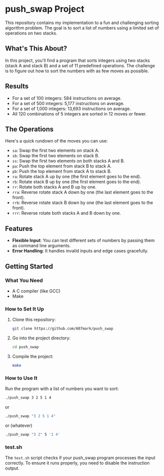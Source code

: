 # push_swap Project

This repository contains my implementation to a fun and challenging sorting algorithm problem. The goal is to sort a list of numbers using a limited set of operations on two stacks.

## What's This About?

In this project, you'll find a program that sorts integers using two stacks (stack A and stack B) and a set of 11 predefined operations. The challenge is to figure out how to sort the numbers with as few moves as possible.

## Results

- For a set of 100 integers: 584 instructions on average.
- For a set of 500 integers: 5,177 instructions on average.
- For a set of 1,000 integers: 13,693 instructions on average.
- All 120 combinations of 5 integers are sorted in 12 moves or fewer.

## The Operations

Here's a quick rundown of the moves you can use:

- `sa`: Swap the first two elements on stack A.
- `sb`: Swap the first two elements on stack B.
- `ss`: Swap the first two elements on both stacks A and B.
- `pa`: Push the top element from stack B to stack A.
- `pb`: Push the top element from stack A to stack B.
- `ra`: Rotate stack A up by one (the first element goes to the end).
- `rb`: Rotate stack B up by one (the first element goes to the end).
- `rr`: Rotate both stacks A and B up by one.
- `rra`: Reverse rotate stack A down by one (the last element goes to the front).
- `rrb`: Reverse rotate stack B down by one (the last element goes to the front).
- `rrr`: Reverse rotate both stacks A and B down by one.

## Features

- **Flexible Input**: You can test different sets of numbers by passing them as command line arguments.
- **Error Handling**: It handles invalid inputs and edge cases gracefully.

## Getting Started

### What You Need

- A C compiler (like GCC)
- Make

### How to Set It Up

1. Clone this repository:
    ```sh
    git clone https://github.com/607mark/push_swap
    ```
2. Go into the project directory:
    ```sh
    cd push_swap
    ```
3. Compile the project:
    ```sh
    make
    ```

### How to Use It

Run the program with a list of numbers you want to sort:
```sh
./push_swap 3 2 5 1 4
```
or
```sh
./push_swap "3 2 5 1 4"
```
or (whatever)
```sh
./push_swap "3 2" 5 '1 4'
```
### test.sh

The `test.sh` script checks if your push_swap program processes the input correctly. To ensure it runs properly, you need to disable the instruction output.
